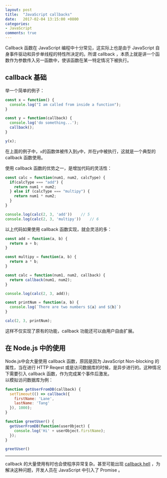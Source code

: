 ```yaml
---
layout: post
title:  "JavaScript callbacks"
date:   2017-02-04 13:15:00 +0800
categories:
- JavaScript
comments: true
---
```

Callback 函数在 JavaScript 编程中十分常见，这实际上也是由于 JavaScript 自身事件驱动和异步单线程的特性所决定的。所谓 callback ，本质上就是讲一个函数作为参数传入另一函数中，使该函数在某一特定情况下被执行。

## callback 基础

举一个简单的例子：

```javascript
const x = function() {
  console.log("I am called from inside a function");
}

const y = function(callback) {
  console.log('do something...');
  callback();
}

y(x);
```

在上面的例子中，`x`的函数体被传入到`y`中，并在y中被执行，这就是一个典型的 callback 函数使用。   

使用 callback 函数的优势之一，是增加代码的灵活性：

```javascript
const calc = function(num1, num2, calcType) {
  if(calcType === "add") {
    return num1 + num2;
  } else if (calcType === "multipy") {
    return num1 * num2;
  }
}

console.log(calc(2, 3, 'add'))    // 5
console.log(calc(2, 3, 'multipy'))    // 6
```

以上代码如果使用 callback 函数实现，就会灵活的多：

```javascript
const add = function(a, b) {
  return a + b;
}

const multipy = function(a, b) {
  return a * b;
}

const calc = function(num1, num2, callback) {
  return callback(num1, num2);
}

console.log(calc(2, 3, add));

const printNum = function(a, b) {
  console.log(`There are two numbers ${a} and ${b}`)
}

calc(2, 3, printNum);
```

这样不仅实现了原有的功能，callback 功能还可以由用户自由扩展。   

## 在 Node.js 中的使用
Node.js中会大量使用 callback 函数，原因是因为 JavaScript Non-blocking 的属性，当在进行 HTTP Reqest 或是访问数据库的时候，是异步进行的。这种情况下需要引入 callback 函数，作为完成某个事件后激发。  
以模拟访问数据库为例：

```javascript
function getUserFromDB(callback) {
  setTimeout(() => callback({
    firstName: 'Lane',
    lastName: 'Tang'
  }), 1000);
}

function greetUser() {
  getUserFromDB(function(userObject) {
    console.log('Hi' + userObject.firstName);
  });
}

greetUser()
```

----
callback 的大量使用有时也会使程序异常复杂。甚至可能出现 [callback hell](http://callbackhell.com/) ，为解决这种问题，开发人员在 JavaScript 中引入了 Promise 。
